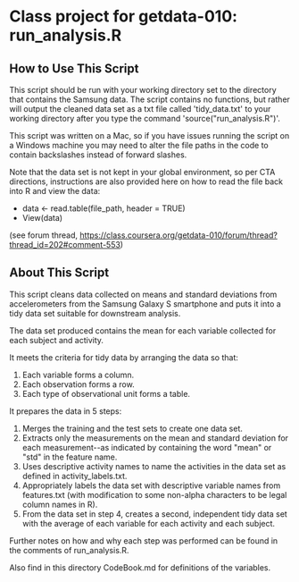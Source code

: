 # Class project for getdata-010: run_analysis.R

## How to Use This Script

This script should be run with your working directory set to the directory that contains the Samsung data. The script contains no functions, but rather will output the cleaned data set as a txt file called 'tidy\_data.txt' to your working directory after you type the command 'source("run\_analysis.R")'.

This script was written on a Mac, so if you have issues running the script on a Windows machine you may need to alter the file paths in the code to contain backslashes instead of forward slashes.

Note that the data set is not kept in your global environment, so per CTA directions, instructions are also provided here on how to read the file back into R and view the data:

* data <- read.table(file_path, header = TRUE)
* View(data)

(see forum thread, https://class.coursera.org/getdata-010/forum/thread?thread_id=202#comment-553)

## About This Script

This script cleans data collected on means and standard deviations from accelerometers from the Samsung Galaxy S smartphone and puts it into a tidy data set suitable for downstream analysis.

The data set produced contains the mean for each variable collected for each subject and activity.

It meets the criteria for tidy data by arranging the data so that:

1. Each variable forms a column.
2. Each observation forms a row.
3. Each type of observational unit forms a table.

It prepares the data in 5 steps:

1. Merges the training and the test sets to create one data set.
2. Extracts only the measurements on the mean and standard deviation for each measurement--as indicated by containing the word "mean" or "std" in the feature name.
3. Uses descriptive activity names to name the activities in the data set as defined in activity_labels.txt.
4. Appropriately labels the data set with descriptive variable names from features.txt (with modification to some non-alpha characters to be legal column names in R). 
5. From the data set in step 4, creates a second, independent tidy data set with the average of each variable for each activity and each subject.

Further notes on how and why each step was performed can be found in the comments of run_analysis.R.

Also find in this directory CodeBook.md for definitions of the variables.